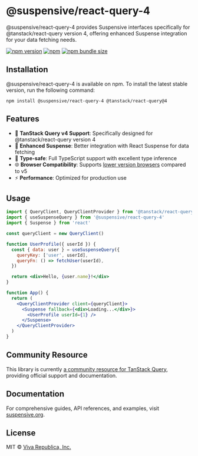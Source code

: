 # @suspensive/react-query-4

@suspensive/react-query-4 provides Suspensive interfaces specifically for @tanstack/react-query version 4, offering enhanced Suspense integration for your data fetching needs.

[![npm version](https://img.shields.io/npm/v/@suspensive/react-query-4?color=000&labelColor=000&logo=npm&label=)](https://www.npmjs.com/package/@suspensive/react-query-4)
[![npm](https://img.shields.io/npm/dm/@suspensive/react-query-4?color=000&labelColor=000)](https://www.npmjs.com/package/@suspensive/react-query-4)
[![npm bundle size](https://img.shields.io/bundlephobia/minzip/@suspensive/react-query-4?color=000&labelColor=000)](https://www.npmjs.com/package/@suspensive/react-query-4)

## Installation

@suspensive/react-query-4 is available on npm. To install the latest stable version, run the following command:

```shell npm2yarn
npm install @suspensive/react-query-4 @tanstack/react-query@4
```

## Features

- 🔄 **TanStack Query v4 Support**: Specifically designed for @tanstack/react-query version 4
- 🚀 **Enhanced Suspense**: Better integration with React Suspense for data fetching
- 🎯 **Type-safe**: Full TypeScript support with excellent type inference
- 🌐 **Browser Compatibility**: Supports [lower version browsers](https://suspensive.org/docs/react-query/motivation#solution-for-the-issue-of-tanstackreact-query-v5-not-being-able-to-support-lower-version-browsers-due-to-es-private-field) compared to v5
- ⚡ **Performance**: Optimized for production use

## Usage

```jsx
import { QueryClient, QueryClientProvider } from '@tanstack/react-query'
import { useSuspenseQuery } from '@suspensive/react-query-4'
import { Suspense } from 'react'

const queryClient = new QueryClient()

function UserProfile({ userId }) {
  const { data: user } = useSuspenseQuery({
    queryKey: ['user', userId],
    queryFn: () => fetchUser(userId),
  })

  return <div>Hello, {user.name}!</div>
}

function App() {
  return (
    <QueryClientProvider client={queryClient}>
      <Suspense fallback={<div>Loading...</div>}>
        <UserProfile userId={1} />
      </Suspense>
    </QueryClientProvider>
  )
}
```

## Community Resource

This library is currently [a community resource for TanStack Query](https://tanstack.com/query/v4/docs/framework/react/community/suspensive-react-query), providing official support and documentation.

## Documentation

For comprehensive guides, API references, and examples, visit [suspensive.org](https://suspensive.org).

## License

MIT © [Viva Republica, Inc.](https://github.com/toss/suspensive/blob/main/LICENSE)
